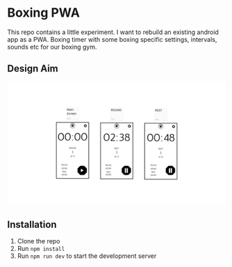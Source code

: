 # Boxing PWA

This repo contains a little experiment. I want to rebuild an existing android app as a PWA. 
Boxing timer with some boxing specific settings, intervals, sounds etc for our boxing gym. 

## Design Aim
![Design Preview](./designs/20250511_main_app_design_file.png)

## Installation
1. Clone the repo
2. Run `npm install`
3. Run `npm run dev` to start the development server